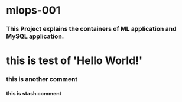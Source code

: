 # mlops-001

### This Project explains the containers of ML application and MySQL application.

# this is test of 'Hello World!'
### this is another comment

#### this is stash comment
